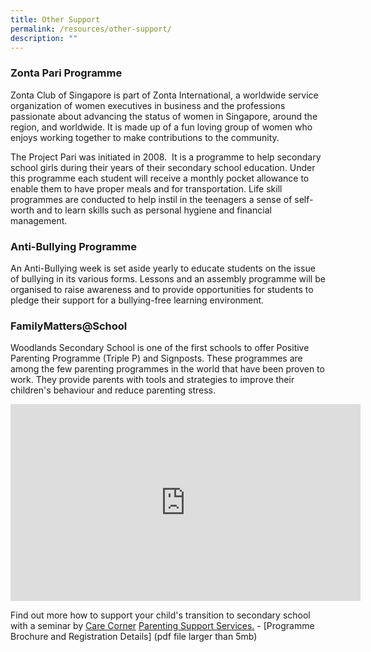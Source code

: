 ```yaml
---
title: Other Support
permalink: /resources/other-support/
description: ""
---
```


### Zonta Pari Programme

Zonta Club of Singapore is part of Zonta International, a worldwide service organization of women executives in business and the professions passionate about advancing the status of women in Singapore, around the region, and worldwide. It is made up of a fun loving group of women who enjoys working together to make contributions to the community.

The Project Pari was initiated in 2008.  It is a programme to help secondary school girls during their years of their secondary school education. Under this programme each student will receive a monthly pocket allowance to enable them to have proper meals and for transportation. Life skill programmes are conducted to help instil in the teenagers a sense of self-worth and to learn skills such as personal hygiene and financial management.

### Anti-Bullying Programme

An Anti-Bullying week is set aside yearly to educate students on the issue of bullying in its various forms. Lessons and an assembly programme will be organised to raise awareness and to provide opportunities for students to pledge their support for a bullying-free learning environment.

### FamilyMatters@School

Woodlands Secondary School is one of the first schools to offer Positive Parenting Programme (Triple P) and Signposts. These programmes are among the few parenting programmes in the world that have been proven to work. They provide parents with tools and strategies to improve their children's behaviour and reduce parenting stress.

<center><iframe width="560" height="315" src="https://www.youtube.com/embed/1d4EruZ4f6M" title="YouTube video player" frameborder="0" allow="accelerometer; autoplay; clipboard-write; encrypted-media; gyroscope; picture-in-picture" allowfullscreen></iframe></center>

Find out more how to support your child's transition to secondary school with a seminar by [Care Corner](https://www.carecorner.org.sg/) [Parenting Support Services.](https://www.carecorner.org.sg/parenting-support) \- [Programme Brochure and Registration Details] (pdf file larger than 5mb)
